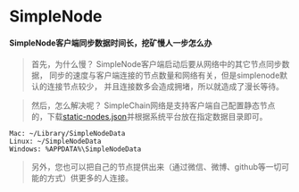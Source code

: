 # SimpleNode

#### SimpleNode客户端同步数据时间长，挖矿慢人一步怎么办
> 首先，为什么慢？
SimpleNode客户端启动后要从网络中的其它节点同步数据，
同步的速度与客户端连接的节点数量和网络有关，但是simplenode默认的连接节点较少，
并且连接数多会造成拥堵，所以就造成了漫长等待。

> 然后，怎么解决呢？
SimpleChain网络是支持客户端自己配置静态节点的，下载[static-nodes.json](https://wallet.simplechain.com/version/static-nodes.json)并根据系统平台放在指定数据目录即可。
```
Mac: ~/Library/SimpleNodeData
Linux: ~/SimpleNodeData
Windows: %APPDATA%\SimpleNodeData
```
> 另外，您也可以把自己的节点提供出来（通过微信、微博、github等一切可能的方式）供更多的人连接。
